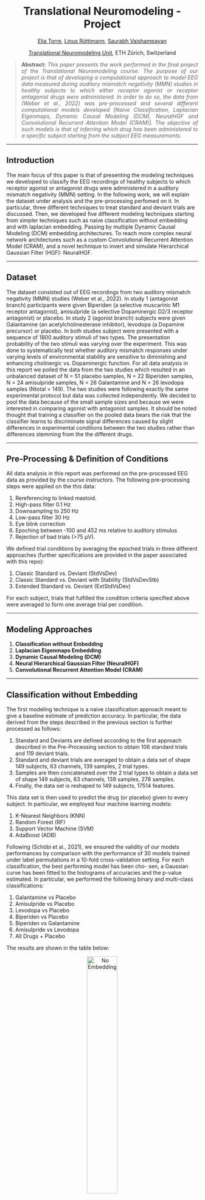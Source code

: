 <h1 align="center">
Translational Neuromodeling - Project</h1>

<div align="center">
  <a href="https://www.linkedin.com/in/eliatorre/">Elia Torre</a>,
  <a href="https://services.ini.uzh.ch/admin/modules/uzh/person.php?id=54155&back=../uzh/people">Linus Rüttimann</a>,
  <a href="https://www.linkedin.com/in/saurabh-vaishampayan-4647ba179/?originalSubdomain=ch">Saurabh Vaishampayan</a>
  
  <p><a href="https://www.tnu.ethz.ch/de/home">Translational Neuromodeling Unit</a>, ETH Zürich, Switzerland</p>
</div>

>**<p align="justify"> Abstract:** *This paper presents the work performed in the final project of the Translational Neuromodeling course. The purpose of our project is that of developing a computational approach to model EEG data measured during auditory mismatch negativity (MMN) studies in healthy subjects to which either receptor agonist or receptor antagonist drugs were administered. In order to do so, the data from (Weber et al., 2022) was pre-processed and several different computational models developed [Naive Classification, Laplacian Eigenmaps, Dynamic Causal Modeling (DCM), NeuralHGF and Convolutional Recurrent Attention Model (CRAM)]. The objective of such models is that of inferring which drug has been administered to a specific subject starting from the subject EEG measurements.*

<hr/>

## Introduction
The main focus of this paper is that of presenting the modeling techniques we developed to classify the EEG recordings of healthy subjects to which receptor agonist or antagonist drugs were administered in a auditory mismatch negativity (MMN) setting. In the following work, we will explain the dataset under analysis and the pre-processing perfomed on it. In particular, three different techniques to treat standard and deviant trials are discussed. Then, we developed five different modeling techniques starting from simpler techniques such as naive classification without embedding and with laplacian embedding. Passing by multiple Dynamic Causal Modeling (DCM) embedding architectures. To reach more complex neural network architectures such as a custom Convolutional Recurrent Attention Model (CRAM), and a novel technique to invert and simulate Hierarchical Gaussian Filter (HGF): NeuralHGF.

<hr/>

## Dataset
The dataset consisted out of EEG recordings from two auditory mismatch negativity (MMN) studies (Weber et al., 2022). In study 1 (antagonist branch) participants were given Biperiden (a selective muscarinic M1 receptor antagonist), amisulpride (a selective Dopaminergic D2/3 receptor antagonist) or placebo. In study 2 (agonist branch) subjects were given Galantamine (an acetylcholinesterase inhibitor), levodopa (a Dopamine precursor) or placebo. In both studies subject were presented with a sequence of 1800 auditory stimuli of two types. The presentation probability of the two stimuli was varying over the experiment. This was done to systematically test whether auditory mismatch responses under varying levels of environmental stability are sensitive to diminishing and enhancing cholinergic vs. Dopaminergic function. For all data analysis in this report we polled the data from the two studies which resulted in an unbalanced dataset of N = 51 placebo samples, N = 22 Biperiden samples, N = 24 amisulpride samples, N = 26 Galantamine and N = 26 levodopa samples (Ntotal = 149). The two studies were following exactly the same experimental protocol but data was collected independently. We decided to pool the data because of the small sample sizes and because we were interested in comparing agonist with antagonist samples. It should be noted thought that training a classifier on the pooled data bears the risk that the classifier learns to discriminate signal differences caused by slight differences in experimental conditions between the two studies rather than differences stemming from the the different drugs.

<hr/>

## Pre-Processing & Definition of Conditions
All data analysis in this report was performed on the pre-processed EEG data as provided by the course instructors. The following pre-processing steps were applied on the this data:
1. Rereferencing to linked mastoid.
2. High-pass filter 0.1 Hz
3. Downsampling to 250 Hz
4. Low-pass filter 30 Hz
5. Eye blink correction
6. Epoching between -100 and 452 ms relative to auditory stimulus
7. Rejection of bad trials (>75 μV).
   
We defined trial conditions by averaging the epoched trials in three different approaches (further specifications are provided in the paper associated with this repo): 
1. Classic Standard vs. Deviant (StdVsDev)
2. Classic Standard vs. Deviant with Stability (StdVsDevStb)
3. Extended Standard vs. Deviant (ExtStdVsDev)

For each subject, trials that fulfilled the condition criteria specified above were averaged to form one average trial per condition.

<hr/>

## Modeling Approaches
1. **Classification without Embedding**
2. **Laplacian Eigenmaps Embedding**
3. **Dynamic Causal Modeling (DCM)**
4. **Neural Hierarchical Gaussian Filter (NeuralHGF)**
5. **Convolutional Recurrent Attention Model (CRAM)**

<hr/>

## Classification without Embedding
The first modeling technique is a naive classification approach meant to give a baseline estimate of prediction accuracy. In particular, the data derived from the steps described in the previous section is further processed as follows:
1. Standard and Deviants are defined according to the first approach described in the Pre-Processing section to obtain 106 standard trials and 119 deviant trials.
2. Standard and deviant trials are averaged to obtain a data set of shape 149 subjects, 63 channels, 139 samples, 2 trial types.
3. Samples are then concatenated over the 2 trial types to obtain a data set of shape 149 subjects, 63 channels, 139 samples, 278 samples.
4. Finally, the data set is reshaped to 149 subjects, 17514 features.

This data set is then used to predict the drug (or placebo) given to every subject. In particular, we employed four machine learning models:
1. K-Nearest Neighbors (KNN)
2. Random Forest (RF)
3. Support Vector Machine (SVM)
4. AdaBoost (ADB)

Following (Schöbi et al., 2021), we ensured the validity of our models performances by comparison with the performance of 30 models trained under label permutations in a 10-fold cross-validation setting. For each classification, the best performing model has been cho- sen, a Gaussian curve has been fitted to the histograms of accuracies and the p-value estimated. In particular, we performed the following binary and multi-class classifications:
1. Galantamine vs Placebo
2. Amisulpride vs Placebo
3. Levodopa vs Placebo
4. Biperiden vs Placebo
5. Biperiden vs Galantamine
6. Amisulpride vs Levodopa
7. All Drugs + Placebo

The results are shown in the table below: 

<div align="center">
<img src="Img/noembed.png" alt="No Embedding" width="40%">
</div>

This results show that this naive modeling technique achieves a good performance in differentiating Biperiden vs Placebo and Biperiden vs Galantamine. In particular, the models obtain an accuracy above 70% and a p-value < 0.05 in both the cases. However, it is a modeling techniques that lacks both of interpretability and robustness. 

<hr/>

## Laplacian Eigenmaps Embedding
Our second modeling approach is inspired by (Gramfort & Clerc, 2007) and (Belkin & Niyogi, 2003), which exploit Laplacian Eigenmaps as a dimensionality reduction technique. Laplacian Eigenmaps is a non-linear dimensionality reduction technique that aims at preserving the local structure of high-dimensional data in a lower-dimensional latent space. In the case of EEG data, we aim to preserve the complex spatial and temporal dependencies embedded in the data. Furthermore, this technique has been proven to be robust to noise. For what concerns the pre-processing of the data, we followed the same pipeline used for the classi- fication without embedding, i.e.:
1. Standard and Deviants are defined according to the first approach described in the Pre-Processing section to obtain 106 standard trials and 119 deviant trials.
2. Standard and deviant trials are averaged to obtain a data set of shape 149 subjects, 63 channels, 139 samples, 2 trial types.
3. Samples are then concatenated over the 2 trial types to obtain a data set of shape 149 subjects, 63 channels, 139 samples, 278 samples.
4. The data set is reshaped to 149 subjects, 17514 features.
5. Finally, we apply the Laplacian Dimensionality Reduction technique to obtain a data set of shape 149 subject, 2 features.

The evaluation scheme is consistent with the previously described one. The results are shown in the table below:

<div align="center">
<img src="Img/laplacian.png" alt="Laplacian Embedding" width="40%">
</div>

This results show that a laplacian-eigenmaps-based technique achieves an overall level of accuracy that is inferior to the one examined in the previous section. However, it demonstrates an increased robustness as the models achieves significant p-values in the same number of tasks as the previous technique, and it manages to obtain lower p-values in most of the other tasks. Although not being a fully-interpretable modeling approach, laplacian eigenmaps ensure an higher-interpretability level compared to the previous technique. Indeed, the low-dimensional latent space obtained with this method could reveal clusters or groups of similar EEG patterns.

<hr/>

## Dynamic Causal Modeling (DCM)
We attempted to model the EEG data with a DCM and use the estimated parameter posterior means as features of a classifier that predicts drug labels.
The main motivation for this approach was that previous work successfully classified muscarinic agonist and antagonist drugs from epidural EEG data in a MMN paradigm in rats using this approach (Schöbi et al., 2021). Furthermore, it is hypothesized that acetylcholine and Dopamine modulate NMDA receptor function (Stephan, Baldeweg, & Friston, 2006) and that NMDA signaling is mainly used in hierarchically descending cortical connections (Self, Kooijmans, Supèr, Lamme, & Roelfsema, 2012). Hence, one can hypothesize that acetylcholine and Dopamine agonistic and antagonistic drugs modulate the connection strength of descending cortical connections. With a DCM it is possible to infer the connection strength of descending cortical connections from EEG recordings (Pereira et al., 2021). Hence, it might be possible that descending connection strength parameters estimated with a DCM are predictive of acetylcholine and Dopamine agonistic and antagonistic drugs. To test this hypothesis, we designed multiple DCMs in SPM12 and fitted the pre-processed EEG of all sub- jects with each DCM. We then trained simple classifiers on the pruned estimated posterior mean parameters of the DCM to predict the drug labels with 10-fold cross-validation.

We explored the prediction performance (cross-validated classification accuracy) of three different mean trial definitions, three cortical-column models (ERP: 3-population convolution-based neural mass model, CMC: 4-population convolution-based neural mass model, NMDA: 3-population conductance-based neural mass model that includes the NMDA receptor), three connection models and two simple classifiers (RF and SVM).
The reason we choose exactly those cortical-column models was as follows. The ERP model is the simplest model, CMC is the most widely used in the literature and NMDA models the NMDA receptor which is modulated by the drugs that was administered to the subjects (Stephan et al., 2006). The connection models were chosen because they have been used before to model EEG in an MMN paradigm (Garrido et al., 2008; Ranlund et al., 2016; David et al., 2006). In the case of the David2006 model only for simulated data. We added this model because it includes the orbitofrontal cortex (OF) and it was shown that MMN responded are significantly different on electrodes near the OF between subject that received either amisulpride or Biperiden (Weber et al., 2022). The remaining DCM parameters were set as follows: normal sized template head model with ’EEG BEM’ inversion, Tdcm=[0,452], Nmodes=8, h=1, onset=60 (for all other prior parameters mean and all prior variances the default values were used). The parameters of the classifiers were set to equal values for all different DCM configurations. We pruned the extracted DCM posterior parameter means with an ANOVA test. We only selected parameters for which the null-hypothesis of an ANOVA of the parameters group according to group. 

The evaluation scheme is consistent with the previously described one. The results are shown in the table below:

<div align="center">
<img src="Img/DCM.png" alt="DCM" width="60%">
</div>

We evaluated the cross-validated drug label prediction accuracy of most of the 3∗3∗3∗2 = 54 combinations of mean trial definitions (StdVs- Dev/StdVsDevStb/ExtStdVsDev), cortical column models (ERP/CMC/NMDA), connection models (Garrido2008/Ranlund2016/David2006) and classifiers (RF/SVM). We don’t report results for the 8 models StdVsDevStb/ExtStdVsDev + CMC/NMDA + David2006 + RF/SVM because the model inversion was not finished on time for the report deadline. We reached classification accuracies that are significantly better than chance (permutation test p-value pPT < 0.05 for all binary classification task but not for the 5 class task. There was no model that performed well at all classification task. The model with the highest cumulative accuracy (summed accuracy of all 7 classification task) was StdVsDevStb+CMC+Garrido2008+RF. It achieved significant accuracies for all three binary classification tasks that involve Biperiden, Placebo and Galantamine (accuracies: Galantamine/Placebo = 0.714, Biperiden/Placebo = 0.712, Biperiden/Galantamine = 0.729). We depict the mean and standard error of mean (SEM) over treatment groups of posterior mean estimates of this model for parameters for which the null-hypotheses of an ANOVA test is rejected. We find that all parameters that pass the ANOVA test are extrinsic connection parameters. Six out of seven parameters are extrinsic forward connections. This may hint be a hint that the acetylcholine modulating drugs Biperiden and Galantamine mainly impact forward connections, which is contradictory to our initial hypothesis.

<hr/>

## Neural Hierarchical Gaussian Filter (NeuralHGF)
In this section we propose a novel approach for performing inversion of Gaussian Hierarchical Models using Neural Networks. We first review the theory behind variational inference and Hierarchical Gaussian Filter (Mathys et al., 2014). We then look at Variational Autoencoders (Kingma & Welling, 2022), a popular method for generative modelling using Deep Neural Networks. Then we propose our method, building on the theory for Variational Autoencoders and Hierarchical Gaussian Filter. Then we move on to the specific problem of EEG data generative modelling and analyse training performance, network parameters. Finally we use the generative embedding from our model to perform classification on the dataset. For more details regarding the implementation refer to the paper associated with this repository. 

<div align="center">
<img src="Img/NeuralHGFarchitecture.png" alt="NeuralHGF Architecture" width="60%">
</div>

Now we move on to performing classification on the data. We use the NeuralHGF model to generate embeddings. We then train another Machine Learning model to perform classification based on these generated embeddings. We perform 4-Fold Stratified Cross-validation and report the accuracies for different classification task in the following table. We use the same four classification models as explained above.

<div align="center">
<img src="Img/NeuralHGF.png" alt="NeuralHGF" width="40%">
</div>

<hr/>

## Convolutional Recurrent Attention Model (CRAM)
This modeling technique is inspired by (Tao et al., 2020), (Zhang, Yao, Chen, & Monaghan, 2019), (Kwak, Song, & Kim, 2021). All of the three papers develop a deep neural network (DNN) featuring both convolutional and recurrent layers, as well as attention and self-attention layers to uncover the spatio-temporal dependencies contained in the EEG data. Starting from these examples, we developed a custom DNN architecture to perform the multi-class predictions in the All Drugs task.

<div align="center">
<img src="Img/CRAMarchitecture.png" alt="NeuralHGF" width="80%">
</div>

The pipeline followed by our model and its architecture can be visualized in the figure above. In particular, standard and deviant trials are processed via the same layers, but separately throughout the architecture to be merged via an attention layer right before performing predictions. 
1. Standard and Deviants are defined according to the first approach described in the Pre-Processing section to obtain 106 standard trials and 119 deviant trials.
2. Standard and deviant trials are averaged to obtain two data sets of shape 149 subjects, 63 channels, 139 samples. From here on, we will discuss only one branch of the architecture as it is equivalent to the other one.
3. The data set is passed through a Channel-Wise Attention structure made of the following layers: Mean-Pooling, two Fully-Connected (FC) with Tanh activation and Softmax.
4. The Attention-weighted data are fed to a Convolutional layer with Exponential Linear Unit (ELU) activation then Max-Pooled, Flattened and Dropout. This layer allows to extract the spatial dependencies in the data.
5. The data set is then fed to a bi-layered LSTM followed by attention. This layer allows to extract the temporal dependencies in the data.
6. The two branches of the architecture are merged again via concatenation.
7. Then, attention on the concatenated data is performed.
8. Finally, the predictions on the five classes are obtained via a FC layer with tanh activation and softmax layer.

The model neurons per layer and hyper-parameters have been optimized in a stratified 10-fold cross-validation setting. The training has been performed for 200 Epochs on NVIDIA T4 Tensor core GPU for a training time of approximately 4-5 hours. We achieved a 10-fold cross-validated accuracy of 0.49 on the All Drugs classification task. Further analysis on the binary classification tasks and permuted-labels model training comparisons have not been performed.

<hr/>

## Results
We explored a large variety of different modeling techniques. We achieved better classification accuracy than chance for all 6 binary classification tasks. However, we were not able to beat the baseline model for each binary classification task. This may indicate a limitation of the explored models for the modeling of the provided data. One reason might be the small number of samples and the possibly large inter-subject variability. We reckon that the model would have performed better if all drugs would have been administered to all subjects as in the experimental paradigm in (Schöbi et al., 2021). For the 5 class classification we only reach an accuracy that is significantly better than chance with our extra method CRAM. However, this method was not fully evaluated and is is a data-based approach that has not interpretability. Among generative modelling approaches, we achieved the best results with DCM and the best DCM model shows good discriminability for the acetylcholine modulating drugs Biperiden and Galantamine, but not for the Dopamine modulating drugs. We also proposed and implemented a novel approach called NeuralHGF for combining interpretability of HGF with approximation power of neural networks. While this approach may not have given the best results, there is a lot of scope for improvement of architecture and extension to other problem modalities.

A summary of the results is displayed in the following figure: 

<div align="center">
<img src="Img/recap.png" alt="NeuralHGF" width="60%">
</div>



<hr/>

## Technical Requirements and Repository Explanation

You need the following Toolboxes and versions
1. MATLAB 2022b
2. Deep Learning Toolbox 14.5
3. Image Processing 11.6
4. Signal Processing 9.1
5. Statistics and Machine Learning 12.4
6. Bioinformatics 4.16.1
7. SPM12

### Classification without Embedding and with Laplacian Embedding
to run the two classification techniques above open the Project.mlx file and add SPM12 to the MATLAB Path

Important files:
* getTrialtype.m: script that return the indexes of std/dev trials according to the first approach. 
* accuracies_RAW.m: script that performs 10-fold stratified cross-validation accuracies evaluation for the dataset without embedding. 
* accuracies_RAW_perm: script that performs 10-fold stratified cross-validation accuracies evaluation for the dataset without embedding for 30 permuted labels models to assess chance-level. 
* plotting_RAW.m: script that plots the 30 permuted labels models as histograms, fits the gaussian curve, estimates p-values and returns plots.
* accuracies_LAPLACE.m, accuracies_LAPLACE_perm.m and plotting_LAPLACE.m perform the same function as the above but for laplacian embedded features. 


### DCM: most important files and instructions to run the code
to run the DCM code cd into the dcm subfolder and add SPM12 to the MATLAB path.

Important files:
* dcm/doDCMs.m: script that inverts all DCMs (this script takes many days to run) and saves the DCM params (one file per DCM model) into the folder output_dir. Set the data_dir in line 8 to the folder that contains the pre-processed EEG data.
* dcm/evalDCMs.m: script that trains the SVM and RF classifiers for all DCM models that it finds in output_dir. It performs the permutation test and saves results in a latex table.

### Convolutional Recurrent Attention Model (CRAM)
CRAM folder contains a jupyter notebook python script with the pipeline to run the model. 

### Neural HGF
neural_hgf folder contains matlab scripts for Neural HGF.
neural_hgf_training.m is the script to run to train a new neural net from scratch.
classifier_results.m is script to run to get classifier results on generative embedding from Neural HGF.
It assumes you have saved models of neural nets (neural_hgf_trained_foldnr_1_of_4 means saved model for fold 1 of 4fold CV). hgf_data_1_4 is processed data for this section (again 1st fold of 4 fold).
Other csv files are data and results. Other functions are helper functions for constructing the neural network.
